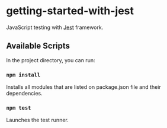 # getting-started-with-jest

JavaScript testing with [Jest](https://jestjs.io/) framework.

## Available Scripts

In the project directory, you can run:

### `npm install`

Installs all modules that are listed on package.json file and their dependencies.

### `npm test`

Launches the test runner.